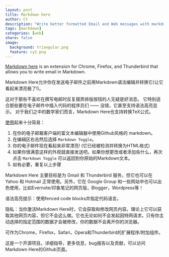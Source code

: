 ```yaml
---
layout: post
title: Markdown here
author: CY
description: "Write better formatted Email and Web messages with markdown here"
tags: [markdown]
categories: [web]
share: false
image:
  background: triangular.png
  feature: cy2.png
---
```


[Markdown here](http://markdown-here.com/) is an extension for Chrome, Firefox, and Thunderbird that allows you to write email in Markdown.

Markdown Here允许你在发送电子邮件之前用Markdown语法编辑并转换它(让它看起来漂亮极了!)。

这对于那些不喜欢在撰写电邮时反复摆弄排版按钮的人无疑是好消息。 它特别适合那些要在电子邮件中插入代码的程序员们 —— 没错，它甚至支持语法高亮显示。 对于我们之中的数学家们而言，Markdown Here也支持转换TeX公式。

[使用](resource://markdown_here_common/options.html)起来十分简易：  
1. 在你的电子邮箱客户端的富文本编辑器中使用Github风格的 markdown。    
2. 在编辑区右击然后选择 `Markdown Toggle`。    
3. 你的电子邮件现在看起来非常漂亮! (它已经被检测并转换为HTML格式)   
4. 如果你很满意这样的外观就直接发送吧。如果你想更改或者添加些什么，再次点击 `Markdown Toggle` 可以返回到你原始的Markdown文本。  
5. 如有必要，重复以上步骤  

Markdown Here 主要目标是为 Gmail 和 Thunderbird 服务，但它也可以在 Yahoo 和 Hotmail 正常使用。另外，它在 Google Group 和一些网站中也可以出色使用，比如Evernote/印象笔记的网页版，Blogger，Wordpress等！

语法高亮提示：使用fenced code blocks并指定代码语言。

隐私：当你激活Markdown Here时，它会获取和修改网页内容。理论上它可以获取其他网页内容，但它不会这么做。它也无论如何不会发起因特网请求。只有你主动选择的指定范围的数据才会被修改，你的数据不会离开你的浏览器。

可作为Chrome，Firefox，Safari，Opera和Thunderbird的扩展程序/附加组件。

这是一个开源项目。详细指导，更多信息，bug报告以及贡献，可以访问Markdown Here的Github页面。

